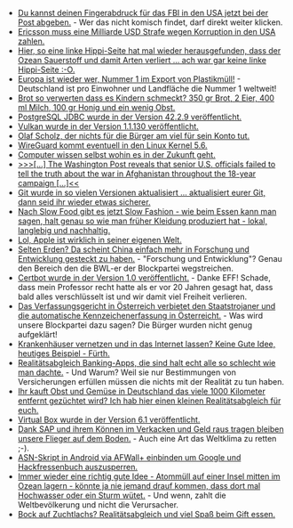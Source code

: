 * [Du kannst deinen Fingerabdruck für das FBI in den USA jetzt bei der Post abgeben.](https://blog.fefe.de/?ts=a31381b5) - Wer das nicht komisch findet, darf direkt weiter klicken.
* [Ericsson muss eine Milliarde USD Strafe wegen Korruption in den USA zahlen.](https://blog.fefe.de/?ts=a313f7ab)
* [Hier, so eine linke Hippi-Seite hat mal wieder herausgefunden, dass der Ozean Sauerstoff und damit Arten verliert ... ach war gar keine linke Hippi-Seite :-O.](https://blog.fefe.de/?ts=a313ce5b)
* [Europa ist wieder wer, Nummer 1 im Export von Plastikmüll!](https://netzfrauen.org/2019/12/08/plastic-22/) - Deutschland ist pro Einwohner und Landfläche die Nummer 1 weltweit!
* [Brot so verwerten dass es Kindern schmeckt? 350 gr Brot, 2 Eier, 400 ml Milch, 100 gr Honig und ein wenig Obst.](https://www.smarticular.net/suesser-brotresteauflauf-ofenschlupfer-scheiterhaufen-vegan/)
* [PostgreSQL JDBC wurde in der Version 42.2.9 veröffentlicht.](https://www.postgresql.org/about/news/2000/)
* [Vulkan wurde in der Version 1.1.130 veröffentlicht.](http://www.phoronix.com/scan.php?page=news_item&px=Vulkan-1.1.130-Released)
* [Olaf Scholz, der nichts für die Bürger am viel für sein Konto tut.](https://blog.fefe.de/?ts=a311ab04)
* [WireGuard kommt eventuell in den Linux Kernel 5.6.](https://www.pro-linux.de/news/1/27655/wireguard-strebt-aufnahme-in-linux-56-an.html)
* [Computer wissen selbst wohin es in der Zukunft geht.](https://blog.fefe.de/?ts=a31168eb)
* [>>>[...] The Washington Post reveals that senior U.S. officials failed to tell the truth about the war in Afghanistan throughout the 18-year campaign [...]<<](https://blog.fefe.de/?ts=a30ec7c3)
* [Git wurde in so vielen Versionen aktualisiert ... aktualisiert eurer Git, dann seid ihr wieder etwas sicherer.](https://lwn.net/Articles/806972/rss)
* [Nach Slow Food gibt es jetzt Slow Fashion - wie beim Essen kann man sagen, halt genau so wie man früher Kleidung produziert hat - lokal, langlebig und nachhaltig.](https://www.careelite.de/slow-fashion/)
* [Lol, Apple ist wirklich in seiner eigenen Welt.](https://blog.fefe.de/?ts=a30ffebc)
* [Selten Erden? Da scheint China einfach mehr in Forschung und Entwicklung gesteckt zu haben.](https://blog.fefe.de/?ts=a30e1d58) - "Forschung und Entwicklung"? Genau den Bereich den die BWL-er der Blockpartei wegstreichen.
* [Certbot wurde in der Version 1.0 veröffentlicht.](https://www.pro-linux.de/news/1/27659/certbot-10-ver%C3%B6ffentlicht.html) - Danke EFF! Schade, dass mein Professor recht hatte als er vor 20 Jahren gesagt hat, dass bald alles verschlüsselt ist und wir damit viel Freiheit verlieren.
* [Das Verfassungsgericht in Österreich verbietet den Staatstrojaner und die automatische Kennzeichenerfassung in Österreicht.](https://blog.fefe.de/?ts=a30ffe1a) - Was wird unsere Blockpartei dazu sagen? Die Bürger wurden nicht genug aufgeklärt!
* [Krankenhäuser vernetzen und in das Internet lassen? Keine Gute Idee, heutiges Beispiel - Fürth.](https://blog.fefe.de/?ts=a30ac48b)
* [Realitätsabgleich Banking-Apps, die sind halt echt alle so schlecht wie man dachte.](https://blog.fefe.de/?ts=a30d72a0) - Und Warum? Weil sie nur Bestimmungen von Versicherungen erfüllen müssen die nichts mit der Realität zu tun haben.
* [Ihr kauft Obst und Gemüse in Deutschland das viele 1000 Kilometer entfernt gezüchtet wird? Ich hab hier einen kleinen Realitätsabgleich für euch.](https://netzfrauen.org/2019/12/13/pesticides-3/)
* [Virtual Box wurde in der Version 6.1 veröffentlicht.](http://www.phoronix.com/scan.php?page=news_item&px=VirtualBox-6.1-Released)
* [Dank SAP und ihrem Können im Verkacken und Geld raus tragen bleiben unsere Flieger auf dem Boden.](https://blog.fefe.de/?ts=a30cec71) - Auch eine Art das Weltklima zu retten ;-).
* [ASN-Skript in Android via AFWall+ einbinden um Google und Hackfressenbuch auszusperren.](https://www.kuketz-blog.de/android-datensammler-wie-google-und-facebook-via-skript-aussperren/)
* [Immer wieder eine richtig gute Idee - Atommüll auf einer Insel mitten im Ozean lagern - könnte ja nie jemand drauf kommen, dass dort mal Hochwasser oder ein Sturm wütet.](https://www.sonnenseite.com/de/zukunft/das-atomgrab-der-usa-bricht-auf-a-ozean-in-gefahr.html) - Und wenn, zahlt die Weltbevölkerung und nicht die Verursacher.
* [Bock auf Zuchtlachs? Realitätsabgleich und viel Spaß beim Gift essen.](https://netzfrauen.org/2019/12/14/salmon-2/)

